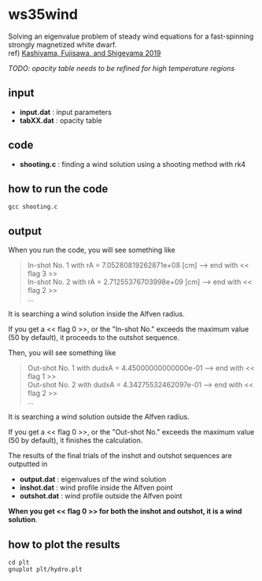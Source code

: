 # ws35wind 
Solving an eigenvalue problem of steady wind equations for a fast-spinning strongly magnetized white dwarf. <br>
ref) [Kashiyama, Fujisawa, and Shigeyama 2019](https://iopscience.iop.org/article/10.3847/1538-4357/ab4e97)

*TODO: opacity table needs to be refined for high temperature regions*

## input
- **input.dat** : input parameters 
- **tabXX.dat** : opacity table 

## code
- **shooting.c** : finding a wind solution using a shooting method with rk4 <br>

## how to run the code
`gcc shooting.c` 

## output
When you run the code, you will see something like <br>
> In-shot No. 1 with rA = 7.05280819262871e+08 [cm] --> end with << flag 3 >> <br>
> In-shot No. 2 with rA = 2.71255376703998e+09 [cm] --> end with << flag 2 >> <br>
> ...

It is searching a wind solution inside the Alfven radius. 

If you get a << flag 0 >>, or the "In-shot No." exceeds the maximum value (50 by default), it proceeds to the outshot sequence.

Then, you will see something like <br>
> Out-shot No. 1 with dudxA = 4.45000000000000e-01 --> end with << flag 1 >> <br>
> Out-shot No. 2 with dudxA = 4.34275532462097e-01 --> end with << flag 2 >> <br>
> ...

It is searching a wind solution outside the Alfven radius. 

If you get a << flag 0 >>, or the "Out-shot No." exceeds the maximum value (50 by default), it finishes the calculation.

The results of the final trials of the inshot and outshot sequences are outputted in 

- **output.dat** : eigenvalues of the wind solution  
- **inshot.dat** : wind profile inside the Alfven point
- **outshot.dat** : wind profile outside the Alfven point

**When you get << flag 0 >> for both the inshot and outshot, it is a wind solution**.

## how to plot the results
`cd plt` <br>
`gnuplot plt/hydro.plt`

